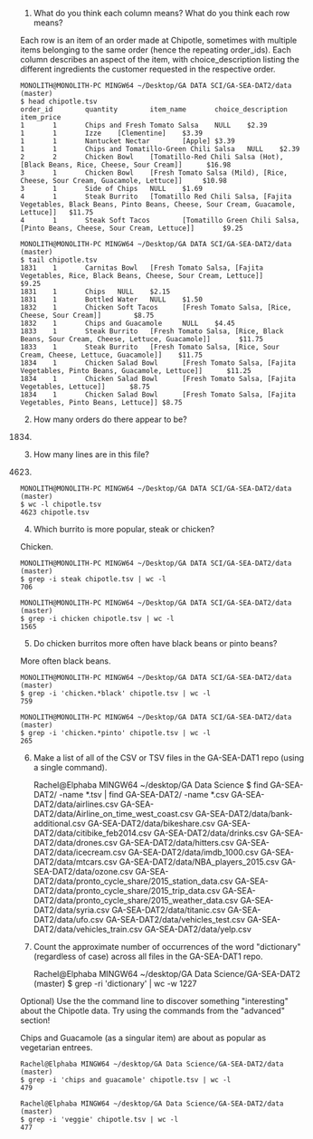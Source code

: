 1) What do you think each column means? What do you think each row means?

Each row is an item of an order made at Chipotle, sometimes with multiple items belonging to the same order (hence the repeating order_ids). Each column describes an aspect of the item, with choice_description listing the different ingredients the customer requested in the respective order.

    MONOLITH@MONOLITH-PC MINGW64 ~/Desktop/GA DATA SCI/GA-SEA-DAT2/data (master)
    $ head chipotle.tsv
    order_id        quantity        item_name       choice_description      item_price
    1       1       Chips and Fresh Tomato Salsa    NULL    $2.39
    1       1       Izze    [Clementine]    $3.39
    1       1       Nantucket Nectar        [Apple] $3.39
    1       1       Chips and Tomatillo-Green Chili Salsa   NULL    $2.39
    2       2       Chicken Bowl    [Tomatillo-Red Chili Salsa (Hot), [Black Beans, Rice, Cheese, Sour Cream]]      $16.98
    3       1       Chicken Bowl    [Fresh Tomato Salsa (Mild), [Rice, Cheese, Sour Cream, Guacamole, Lettuce]]     $10.98
    3       1       Side of Chips   NULL    $1.69
    4       1       Steak Burrito   [Tomatillo Red Chili Salsa, [Fajita Vegetables, Black Beans, Pinto Beans, Cheese, Sour Cream, Guacamole, Lettuce]]   $11.75
    4       1       Steak Soft Tacos        [Tomatillo Green Chili Salsa, [Pinto Beans, Cheese, Sour Cream, Lettuce]]       $9.25

    MONOLITH@MONOLITH-PC MINGW64 ~/Desktop/GA DATA SCI/GA-SEA-DAT2/data (master)
    $ tail chipotle.tsv
    1831    1       Carnitas Bowl   [Fresh Tomato Salsa, [Fajita Vegetables, Rice, Black Beans, Cheese, Sour Cream, Lettuce]]       $9.25
    1831    1       Chips   NULL    $2.15
    1831    1       Bottled Water   NULL    $1.50
    1832    1       Chicken Soft Tacos      [Fresh Tomato Salsa, [Rice, Cheese, Sour Cream]]        $8.75
    1832    1       Chips and Guacamole     NULL    $4.45
    1833    1       Steak Burrito   [Fresh Tomato Salsa, [Rice, Black Beans, Sour Cream, Cheese, Lettuce, Guacamole]]       $11.75
    1833    1       Steak Burrito   [Fresh Tomato Salsa, [Rice, Sour Cream, Cheese, Lettuce, Guacamole]]    $11.75
    1834    1       Chicken Salad Bowl      [Fresh Tomato Salsa, [Fajita Vegetables, Pinto Beans, Guacamole, Lettuce]]      $11.25
    1834    1       Chicken Salad Bowl      [Fresh Tomato Salsa, [Fajita Vegetables, Lettuce]]      $8.75
    1834    1       Chicken Salad Bowl      [Fresh Tomato Salsa, [Fajita Vegetables, Pinto Beans, Lettuce]] $8.75
    

2) How many orders do there appear to be?
 
1834.


3) How many lines are in this file?

4623.

    MONOLITH@MONOLITH-PC MINGW64 ~/Desktop/GA DATA SCI/GA-SEA-DAT2/data (master)
    $ wc -l chipotle.tsv
    4623 chipotle.tsv


4) Which burrito is more popular, steak or chicken?

Chicken.

    MONOLITH@MONOLITH-PC MINGW64 ~/Desktop/GA DATA SCI/GA-SEA-DAT2/data (master)
    $ grep -i steak chipotle.tsv | wc -l
    706
    
    MONOLITH@MONOLITH-PC MINGW64 ~/Desktop/GA DATA SCI/GA-SEA-DAT2/data (master)
    $ grep -i chicken chipotle.tsv | wc -l
    1565


5) Do chicken burritos more often have black beans or pinto beans?

More often black beans.

    MONOLITH@MONOLITH-PC MINGW64 ~/Desktop/GA DATA SCI/GA-SEA-DAT2/data (master)
    $ grep -i 'chicken.*black' chipotle.tsv | wc -l
    759
    
    MONOLITH@MONOLITH-PC MINGW64 ~/Desktop/GA DATA SCI/GA-SEA-DAT2/data (master)
    $ grep -i 'chicken.*pinto' chipotle.tsv | wc -l
    265


6) Make a list of all of the CSV or TSV files in the GA-SEA-DAT1 repo (using a single command). 

    Rachel@Elphaba MINGW64 ~/desktop/GA Data Science
    $ find GA-SEA-DAT2/ -name *.tsv | find GA-SEA-DAT2/ -name *.csv
    GA-SEA-DAT2/data/airlines.csv
    GA-SEA-DAT2/data/Airline_on_time_west_coast.csv
    GA-SEA-DAT2/data/bank-additional.csv
    GA-SEA-DAT2/data/bikeshare.csv
    GA-SEA-DAT2/data/citibike_feb2014.csv
    GA-SEA-DAT2/data/drinks.csv
    GA-SEA-DAT2/data/drones.csv
    GA-SEA-DAT2/data/hitters.csv
    GA-SEA-DAT2/data/icecream.csv
    GA-SEA-DAT2/data/imdb_1000.csv
    GA-SEA-DAT2/data/mtcars.csv
    GA-SEA-DAT2/data/NBA_players_2015.csv
    GA-SEA-DAT2/data/ozone.csv
    GA-SEA-DAT2/data/pronto_cycle_share/2015_station_data.csv
    GA-SEA-DAT2/data/pronto_cycle_share/2015_trip_data.csv
    GA-SEA-DAT2/data/pronto_cycle_share/2015_weather_data.csv
    GA-SEA-DAT2/data/syria.csv
    GA-SEA-DAT2/data/titanic.csv
    GA-SEA-DAT2/data/ufo.csv
    GA-SEA-DAT2/data/vehicles_test.csv
    GA-SEA-DAT2/data/vehicles_train.csv
    GA-SEA-DAT2/data/yelp.csv


7) Count the approximate number of occurrences of the word "dictionary" (regardless of case) across all files in the GA-SEA-DAT1 repo.

    Rachel@Elphaba MINGW64 ~/desktop/GA Data Science/GA-SEA-DAT2 (master)
    $ grep -ri 'dictionary' | wc -w
    1227

Optional) Use the the command line to discover something "interesting" about the Chipotle data. Try using the commands from the "advanced" section!

Chips and Guacamole (as a singular item) are about as popular as vegetarian entrees.

    Rachel@Elphaba MINGW64 ~/desktop/GA Data Science/GA-SEA-DAT2/data (master)
    $ grep -i 'chips and guacamole' chipotle.tsv | wc -l
    479
    
    Rachel@Elphaba MINGW64 ~/desktop/GA Data Science/GA-SEA-DAT2/data (master)
    $ grep -i 'veggie' chipotle.tsv | wc -l
    477
